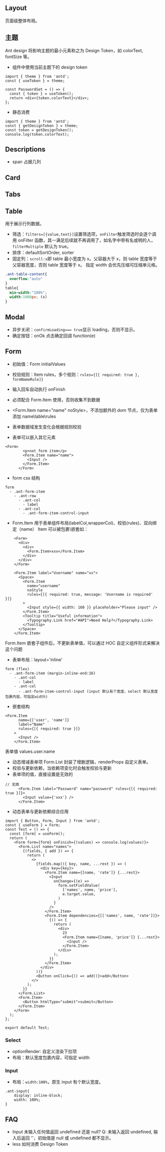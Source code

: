 ## Layout

页面级整体布局。

## 主题

Ant design 将影响主题的最小元素称之为 Design Token，如 colorText, fontSize 等。

- 组件中使用当前主题下的 design token

```
import { theme } from 'antd';
const { useToken } = theme;

const PasswordSet = () => {
  const { token } = useToken();
  return <div>{token.colorText}</div>;
};
```

- 静态消费

```
import { theme } from 'antd';
const { getDesignToken } = theme;
const token = getDesignToken();
console.log(token.colorText);
```

## Descriptions

- span 占据几列

## Card

## Tabs

## Table

用于展示行列数据。

- 筛选：`filters=[{value,text}]`设置筛选项，`onFilter`触发筛选时会逐个调用 onFilter 函数，其一满足后续就不再调用了，如名字中带有名或明的人，`filterMultiple` 默认为 true。
- 排序：defaultSortOrder, sorter
- 固定列：`scroll:x`即 table 最小宽度为 x。父容器大于 x，则 table 宽度等于父容器宽度，否则 table 宽度等于 x。
  指定 width 会优先压缩可压缩单元格。

```css
.ant-table-content{
  overflow:"auto"
}
table{
  min-width:"100%";
  width:1000px; (x)
}
```

## Modal

- 异步关闭：`confirmLoading=== true`显示 loading，否则不显示。
- 确定按钮：onOk 点击确定回调 function(e)

## Form

- 初始值：Form initialValues
- 校验规则：Item rules，多个规则：`rules={[{ required: true }, formNameRule]}`

- 输入回车自动执行 onFinish
- 必须配合 Form.Item 使用，否则收集不到数据
- <Form.Item name="name" noStyle>，不添加额外的 dom 节点，仅为表单添加 name\lable\rules
- 表单数据域发生变化会根据规则校验
- 表单可以嵌入其它元素

```
<Form>
        <p>not form item</p>
        <Form.Item name="name">
          <Input />
        </Form.Item>
      </Form>
```

- form css 结构

```
form
  - .ant-form-item
    - .ant-row
      - .ant-col
        - label
      - .ant-col
        - .ant-form-item-control-input
```

- Form.Item 用于表单组件布局(labelCol,wrapperCol)、校验(rules)、双向绑定（name）
  Item 可以被包裹\嵌套如：

```
    <Form>
      <div>
        <div>
          <Form.Item>xxx</Form.Item>
        </div>
      </div>
    </Form>

    <Form.Item label="Username" name="xx">
      <Space>
        <Form.Item
          name="username"
          noStyle
          rules={[{ required: true, message: 'Username is required' }]}
        >
          <Input style={{ width: 160 }} placeholder="Please input" />
        </Form.Item>
        <Tooltip title="Useful information">
          <Typography.Link href="#API">Need Help?</Typography.Link>
        </Tooltip>
      </Space>
    </Form.Item>
```

Form.Item 嵌套子组件后，不更新表单值，可以通过 HOC 自定义组件形式来解决这个问题

- 表单布局：layout='inline'

```
form (flex)
  - .ant-form-item (margin-inline-end:16)
    - .ant-col
      - label
    - .ant-col
      - .ant-form-item-control-input (input 默认有个宽度，select 默认宽度包裹内容，可指定width)
```

- 嵌套结构

```
<Form.Item
      name={['user', 'name']}
      label="Name"
      rules={[{ required: true }]}
    >
      <Input />
    </Form.Item>
```

表单值 values.user.name

- 动态增减表单项 Form.List 封装了增删逻辑，renderProps 自定义表单。
- 校验与更新依赖，当依赖项变化时会触发校验与更新
- 表单项的值，直接设置是无效的

```
// 无效
      <Form.Item label="Password" name="password" rules={[{ required: true }]}>
        <Input value={'xxx'} />
      </Form.Item>
```

- 动态表单与更新依赖综合应用

```
import { Button, Form, Input } from 'antd';
const { useForm } = Form;
const Test = () => {
  const [form] = useForm();
  return (
    <Form form={form} onFinish={(values) => console.log(values)}>
      <Form.List name="names">
        {(fields, { add }) => {
          return (
            <>
              {fields.map(({ key, name, ...rest }) => (
                <div key={key}>
                  <Form.Item name={[name, 'rate']} {...rest}>
                    <Input
                      onChange={(e) =>
                        form.setFieldValue(
                          ['names', name, 'price'],
                          e.target.value,
                        )
                      }
                    />
                  </Form.Item>
                  <Form.Item dependencies={[['names', name, 'rate']]}>
                    {() => {
                      return (
                        <div>
                          23
                          <Form.Item name={[name, 'price']} {...rest}>
                            <Input />
                          </Form.Item>
                        </div>
                      );
                    }}
                  </Form.Item>
                </div>
              ))}
              <Button onClick={() => add()}>add</Button>
            </>
          );
        }}
      </Form.List>
      <Form.Item>
        <Button htmlType="submit">submit</Button>
      </Form.Item>
    </Form>
  );
};

export default Test;

```

### Select

- optionRender: 自定义渲染下拉项
- 布局：默认宽度包裹内容，可指定 width

### Input

- 布局：`width:100%`，原生 input 有个默认宽度。

```
.ant-input{
    display: inline-block;
    width: 100%;
}
```

## FAQ

- Input 未输入任何值返回 undefined 还是 null?
  Q: 未输入返回 undefined, 输入后返回 ''，初始值是 null 或 undefined 都不显示。
- less 如何消费 Design Token
